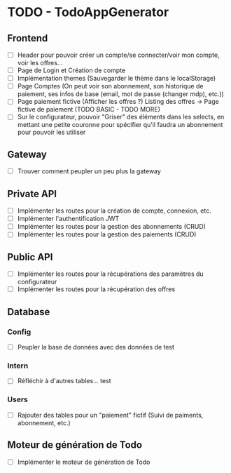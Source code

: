 # TODO - TodoAppGenerator

## Frontend

- [ ] Header pour pouvoir créer un compte/se connecter/voir mon compte, voir les offres...
- [ ] Page de Login et Création de compte
- [ ] Implémentation themes (Sauvegarder le thème dans le localStorage)
- [ ] Page Comptes (On peut voir son abonnement, son historique de paiement, ses infos de base (email, mot de passe (changer mdp), etc.))
- [ ] Page paiement fictive (Afficher les offres ?) Listing des offres -> Page fictive de paiement (TODO BASIC - TODO MORE)
- [ ] Sur le configurateur, pouvoir "Griser" des éléments dans les selects, en mettant une petite couronne pour spécifier qu'il faudra un abonnement pour pouvoir les utiliser

## Gateway

- [ ] Trouver comment peupler un peu plus la gateway

## Private API

- [ ] Implémenter les routes pour la création de compte, connexion, etc.
- [ ] Implémenter l'authentification JWT
- [ ] Implémenter les routes pour la gestion des abonnements (CRUD)
- [ ] Implémenter les routes pour la gestion des paiements (CRUD)

## Public API

- [ ] Implémenter les routes pour la récupérations des paramètres du configurateur
- [ ] Implémenter les routes pour la récupération des offres

## Database

### Config

- [ ] Peupler la base de données avec des données de test

### Intern

- [ ] Réfléchir à d'autres tables...
test
### Users

- [ ] Rajouter des tables pour un "paiement" fictif (Suivi de paiments, abonnement, etc.)

## Moteur de génération de Todo

- [ ] Implémenter le moteur de génération de Todo
